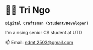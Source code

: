 # 👨‍💻 Tri Ngo

**`Digital Craftsman (Student/Developer)`**

I'm a rising senior CS student at UTD


📫 Email: ndmt.2503@gmail.com

<!--
**TriDevelopers/TriDevelopers** is a ✨ _special_ ✨ repository because its `README.md` (this file) appears on your GitHub profile.

Here are some ideas to get you started:

- 🔭 I’m currently working on ...
- 🌱 I’m currently learning ...
- 👯 I’m looking to collaborate on ...
- 🤔 I’m looking for help with ...
- 💬 Ask me about ...
- 📫 How to reach me: ...
- 😄 Pronouns: ...
- ⚡ Fun fact: ...
-->
